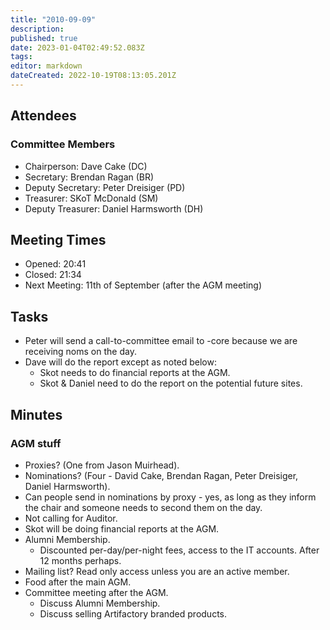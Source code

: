 ```yaml
---
title: "2010-09-09"
description: 
published: true
date: 2023-01-04T02:49:52.083Z
tags: 
editor: markdown
dateCreated: 2022-10-19T08:13:05.201Z
---
```


## Attendees

### Committee Members

- Chairperson: Dave Cake (DC)
- Secretary: Brendan Ragan (BR)
- Deputy Secretary: Peter Dreisiger (PD)
- Treasurer: SKoT McDonald (SM)
- Deputy Treasurer: Daniel Harmsworth (DH)

## Meeting Times

- Opened: 20:41
- Closed: 21:34
- Next Meeting: 11th of September (after the AGM meeting)

## Tasks

- Peter will send a call-to-committee email to -core because we are receiving noms on the day.
- Dave will do the report except as noted below:
  - Skot needs to do financial reports at the AGM.
  - Skot & Daniel need to do the report on the potential future sites.

## Minutes

### AGM stuff

- Proxies? (One from Jason Muirhead).
- Nominations? (Four - David Cake, Brendan Ragan, Peter Dreisiger, Daniel Harmsworth).
- Can people send in nominations by proxy - yes, as long as they inform the chair and someone needs to second them on the day.
- Not calling for Auditor.
- Skot will be doing financial reports at the AGM.
- Alumni Membership.
  - Discounted per-day/per-night fees, access to the IT accounts. After 12 months perhaps.
- Mailing list? Read only access unless you are an active member.
- Food after the main AGM.
- Committee meeting after the AGM.
  - Discuss Alumni Membership.
  - Discuss selling Artifactory branded products.
